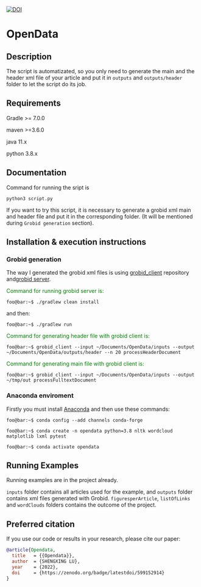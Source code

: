 [![DOI](https://zenodo.org/badge/599152914.svg)](https://zenodo.org/badge/latestdoi/599152914)
# OpenData

## Description

The script is automatizated, so you only need to generate the main and the header xml file of your article and put it in `outputs` and `outputs/header` folder to let the script do its job.

## Requirements

Gradle >= 7.0.0

maven >=3.6.0

java 11.x

python 3.8.x

## Documentation

Command for running the sript is 
```
python3 script.py
```

If you want to try this script, it is necessary to generate a grobid xml main and header file and put it in the corresponding folder. (It will be mentioned during `Grobid generation` section).

## Installation & execution instructions

### Grobid generation

The way I generated the grobid xml files is using [grobid_client](https://github.com/kermitt2/grobid_client_python) repository and[grobid server](https://github.com/kermitt2/grobid).

<span style="color:green">Command for running grobid server is: 
</span>
```
foo@bar:~$ ./gradlew clean install 
```

and then:

```
foo@bar:~$ ./gradlew run   
```

<span style="color:green">Command for generating header file with grobid client is: 
</span>
```
foo@bar:~$ grobid_client --input ~/Documents/OpenData/inputs --output ~/Documents/OpenData/outputs/header --n 20 processHeaderDocument  
```
<span style="color:green">Command for generating main file with grobid client is: 
</span>
```
foo@bar:~$ grobid_client --input ~/Documents/OpenData/inputs --output ~/tmp/out processFulltextDocument 
```

### Anaconda enviroment

Firstly you must install [Anaconda](https://docs.conda.io/en/latest/miniconda.html#linux-installers) and then use these commands:

```
foo@bar:~$ conda config --add channels conda-forge    
```

```
foo@bar:~$ conda create -n opendata python=3.8 nltk wordcloud matplotlib lxml pytest
```

```
foo@bar:~$ conda activate opendata
```

## Running Examples

Running examples are in the project already. 

`inputs` folder contains all articles used for the example, and `outputs` folder contains xml files generated with Grobid.
`figuresperArticle`, `listOfLinks` and `wordClouds` folders contains the outcome of the project.

## Preferred citation 
If you use our code or results in your research, please cite our paper:

```bib
@article{Opendata,
  title   = {{Opendata}},
  author  = {SHENGXING LU},
  year    = {2022},
  doi     = {https://zenodo.org/badge/latestdoi/599152914}
}